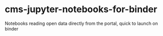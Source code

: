 # cms-jupyter-notebooks-for-binder
Notebooks reading open data directly from the portal, quick to launch on binder
